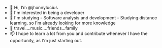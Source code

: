- 👋 Hi, I’m @jhonnylucius
- 👀 I'm interested in being a developer
- 🌱 I'm studying - Software analysis and development - Studying distance learning, so I'm already looking for more knowledge
- 💞️ travel....music....friends...family
- 📫 I hope to learn a lot from you and contribute whenever I have the opportunity, as I'm just starting out. 

<!---
jhonnylucius/jhonnylucius is a ✨ special ✨ repository because its `README.md` (this file) appears on your GitHub profile.
You can click the Preview link to take a look at your changes.
--->
